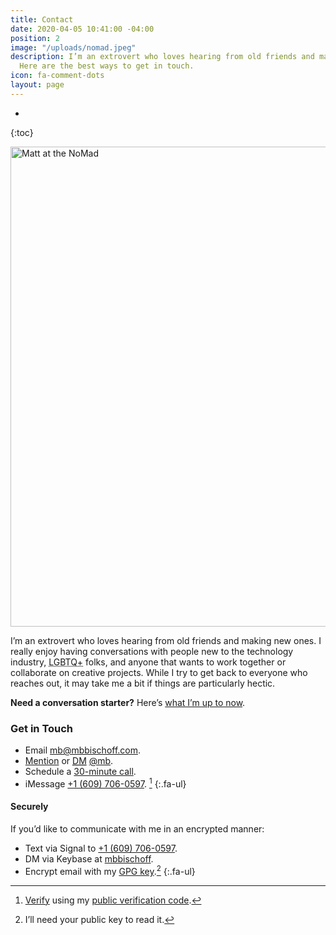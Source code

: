 ```yaml
---
title: Contact
date: 2020-04-05 10:41:00 -04:00
position: 2
image: "/uploads/nomad.jpeg"
description: I’m an extrovert who loves hearing from old friends and making new ones.
  Here are the best ways to get in touch.
icon: fa-comment-dots
layout: page
---
```


  * 
{:toc} 

<img src="/uploads/nomad.jpeg" alt="Matt at the NoMad" width="1024" height="768">

I’m an extrovert who loves hearing from old friends and making new ones. I really enjoy having conversations with people new to the technology industry, <abbr title="Lesbian, Gay, Bisexual, Transgender, Queer, Questioning and More">LGBTQ+</abbr> folks, and anyone that wants to work together or collaborate on creative projects. While I try to get back to everyone who reaches out, it may take me a bit if things are particularly hectic.

**Need a conversation starter?** Here’s [what I’m up to now](/now/).

### <i class="fa-regular fa-hand-wave fa-sm"></i> Get in Touch

* <span class="fa-li"><i class="fa-solid fa-sm fa-envelope"></i></span> Email <a href="sms:+16097060597">[mb@mbbischoff.com](mailto:mb@mbbischoff.com?subject=👋)</a>.
* <span class="fa-li"><i class="fa-brands fa-sm fa-square-x-twitter"></i></span> [Mention](https://twitter.com/intent/tweet?screen_name=mb) or <abbr title="Direct Message">[DM](https://twitter.com/messages/compose?recipient_id=5107)</abbr> [@mb](https://twitter.com/mb).
* <span class="fa-li"><i class="fa-solid fa-sm fa-calendar-plus"></i></span> Schedule a [30-minute call](https://calendly.com/matthewbischoff/30-minute-call).
* <span class="fa-li"><i class="fa-solid fa-sm fa-comments"></i></span> iMessage <a href="imessage://?address=+16097060597">+1 (609) 706-0597</a>. [^1]
{:.fa-ul}


#### <i class="fa-regular fa-lock fa-sm"></i> Securely

If you’d like to communicate with me in an encrypted manner:

* <span class="fa-li"><i class="fa-brands fa-sm fa-signal-messenger"></i></span> Text via Signal to [+1 (609) 706-0597](sgnl://text:+16097060597).
* <span class="fa-li"><i class="fa-brands fa-sm fa-keybase"></i></span>DM via Keybase at [mbbischoff](https://keybase.io/mbbischoff).
* <span class="fa-li"><i class="fa-solid fa-sm fa-key"></i></span>Encrypt email with my [GPG key](/mb.gpg).[^2]
{:.fa-ul}


[^1]: [Verify](https://support.apple.com/en-us/118246) using my [public verification code](/imessage.txt).
[^2]: I’ll need your public key to read it.